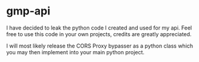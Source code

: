 # gmp-api

I have decided to leak the python code I created and used for my api. Feel free to use this code in your own projects, credits are greatly appreciated.

I will most likely release the CORS Proxy bypasser as a python class which you may then implement into your main python project.
